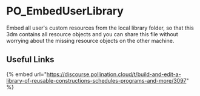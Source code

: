 # PO_EmbedUserLibrary

Embed all user&apos;s custom resources from the local library folder, so that this 3dm contains all resource objects and you can share this file without worrying about the missing resource objects on the other machine.

## Useful Links

{% embed url="https://discourse.pollination.cloud/t/build-and-edit-a-library-of-reusable-constructions-schedules-programs-and-more/3097" %}

